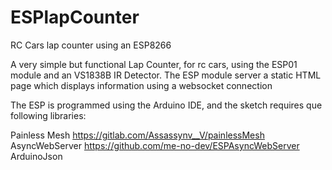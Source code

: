 # ESPlapCounter

RC Cars lap counter using an ESP8266

A very simple but functional Lap Counter, for rc cars, using the ESP01 module and an VS1838B IR Detector. The ESP module server a static HTML page which displays information using a websocket connection

The ESP is programmed using the Arduino IDE, and the sketch requires que following libraries:

Painless Mesh https://gitlab.com/Assassynv__V/painlessMesh
AsyncWebServer https://github.com/me-no-dev/ESPAsyncWebServer
ArduinoJson
